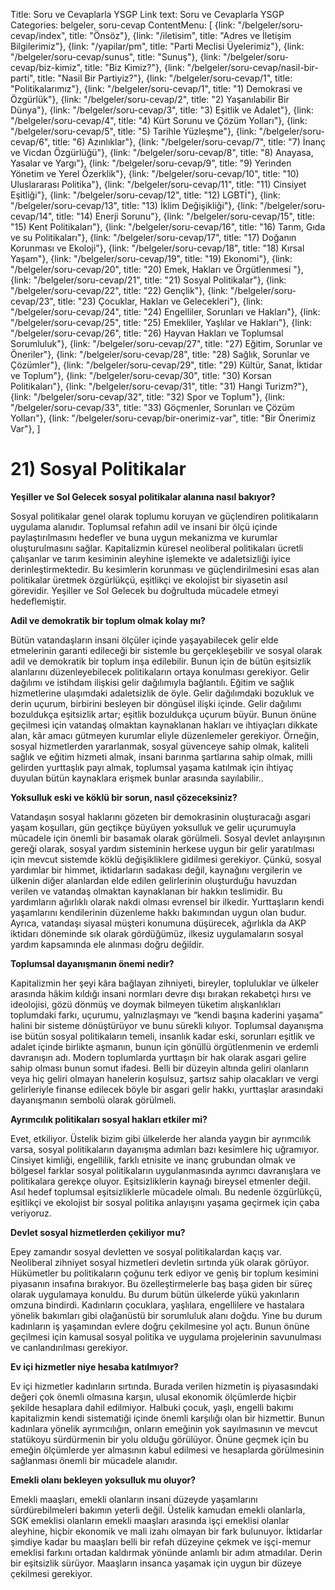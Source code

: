 Title: Soru ve Cevaplarla YSGP
Link text: Soru ve Cevaplarla YSGP
Categories: belgeler, soru-cevap
ContentMenu: [
  {link: "/belgeler/soru-cevap/index", title: "Önsöz"},
  {link: "/iletisim", title: "Adres ve İletişim Bilgilerimiz"},
  {link: "/yapilar/pm", title: "Parti Meclisi Üyelerimiz"},
  {link: "/belgeler/soru-cevap/sunus", title: "Sunuş"},
  {link: "/belgeler/soru-cevap/biz-kimiz", title: "Biz Kimiz?"},
  {link: "/belgeler/soru-cevap/nasil-bir-parti", title: "Nasil Bir Partiyiz?"},
  {link: "/belgeler/soru-cevap/1", title: "Politikalarımız"},
  {link: "/belgeler/soru-cevap/1", title: "1) Demokrasi ve Özgürlük"},
  {link: "/belgeler/soru-cevap/2", title: "2) Yaşanılabilir Bir Dünya"},
  {link: "/belgeler/soru-cevap/3", title: "3) Eşitlik ve Adalet"},
  {link: "/belgeler/soru-cevap/4", title: "4) Kürt Sorunu ve Çözüm Yolları"},
  {link: "/belgeler/soru-cevap/5", title: "5) Tarihle Yüzleşme"},
  {link: "/belgeler/soru-cevap/6", title: "6) Azınlıklar"},
  {link: "/belgeler/soru-cevap/7", title: "7) İnanç ve Vicdan Özgürlüğü"},
  {link: "/belgeler/soru-cevap/8", title: "8) Anayasa, Yasalar ve Yargı"},
  {link: "/belgeler/soru-cevap/9", title: "9) Yerinden Yönetim ve Yerel Özerklik"},
  {link: "/belgeler/soru-cevap/10", title: "10) Uluslararası Politika"},
  {link: "/belgeler/soru-cevap/11", title: "11) Cinsiyet Eşitliği"},
  {link: "/belgeler/soru-cevap/12", title: "12) LGBTİ"},
  {link: "/belgeler/soru-cevap/13", title: "13) İklim Değişikliği"},
  {link: "/belgeler/soru-cevap/14", title: "14) Enerji Sorunu"},
  {link: "/belgeler/soru-cevap/15", title: "15) Kent Politikaları"},
  {link: "/belgeler/soru-cevap/16", title: "16) Tarım, Gıda ve su Politikaları"},
  {link: "/belgeler/soru-cevap/17", title: "17) Doğanın Korunması ve Ekoloji"},
  {link: "/belgeler/soru-cevap/18", title: "18) Kırsal Yaşam"},
  {link: "/belgeler/soru-cevap/19", title: "19) Ekonomi"},
  {link: "/belgeler/soru-cevap/20", title: "20) Emek, Hakları ve Örgütlenmesi
"},
  {link: "/belgeler/soru-cevap/21", title: "21) Sosyal Politikalar"},
  {link: "/belgeler/soru-cevap/22", title: "22) Gençlik"},
  {link: "/belgeler/soru-cevap/23", title: "23) Çocuklar, Hakları ve Gelecekleri"},
  {link: "/belgeler/soru-cevap/24", title: "24) Engelliler, Sorunları ve Hakları"},
  {link: "/belgeler/soru-cevap/25", title: "25) Emekliler, Yaşlılar ve Hakları"},
  {link: "/belgeler/soru-cevap/26", title: "26) Hayvan Hakları ve Toplumsal Sorumluluk"},
  {link: "/belgeler/soru-cevap/27", title: "27) Eğitim, Sorunlar ve Öneriler"},
  {link: "/belgeler/soru-cevap/28", title: "28) Sağlık, Sorunlar ve Çözümler"},
  {link: "/belgeler/soru-cevap/29", title: "29) Kültür, Sanat, İktidar ve Toplum"},
  {link: "/belgeler/soru-cevap/30", title: "30) Korsan Politikaları"},
  {link: "/belgeler/soru-cevap/31", title: "31) Hangi Turizm?"},
  {link: "/belgeler/soru-cevap/32", title: "32) Spor ve Toplum"},
  {link: "/belgeler/soru-cevap/33", title: "33) Göçmenler, Sorunları ve Çözüm Yolları"},
  {link: "/belgeler/soru-cevap/bir-onerimiz-var", title: "Bir Önerimiz Var"},
  ]


# 21) Sosyal Politikalar

**Yeşiller ve Sol Gelecek sosyal politikalar alanına nasıl bakıyor?**

Sosyal politikalar genel olarak toplumu koruyan ve güçlendiren politikaların uygulama alanıdır. Toplumsal refahın adil ve insani bir ölçü içinde paylaştırılmasını hedefler ve buna uygun mekanizma ve kurumlar oluşturulmasını sağlar. Kapitalizmin küresel neoliberal politikaları ücretli çalışanlar ve tarım kesiminin aleyhine işlemekte ve adaletsizliği iyice derinleştirmektedir. Bu kesimlerin korunması ve güçlendirilmesini esas alan politikalar üretmek özgürlükçü, eşitlikçi ve ekolojist bir siyasetin asıl görevidir. Yeşiller ve Sol Gelecek bu doğrultuda mücadele etmeyi hedeflemiştir.

**Adil ve demokratik bir toplum olmak kolay mı?**
 
Bütün vatandaşların insani ölçüler içinde yaşayabilecek gelir elde etmelerinin garanti edileceği bir sistemle bu gerçekleşebilir ve sosyal olarak adil ve demokratik bir toplum inşa edilebilir. Bunun için de bütün eşitsizlik alanlarını düzenleyebilecek politikaların ortaya konulması gerekiyor. Gelir dağılımı ve istihdam ilişkisi gelir dağılımıyla bağlantılı. Eğitim ve sağlık hizmetlerine ulaşımdaki adaletsizlik de öyle. Gelir dağılımdaki bozukluk ve derin uçurum, birbirini besleyen bir döngüsel ilişki içinde. Gelir dağılımı bozuldukça eşitsizlik artar; eşitlik bozuldukça uçurum büyür. Bunun önüne geçilmesi için vatandaş olmaktan kaynaklanan hakları ve ihtiyaçları dikkate alan, kâr amacı gütmeyen kurumlar eliyle düzenlemeler gerekiyor. Örneğin, sosyal hizmetlerden yararlanmak, sosyal güvenceye sahip olmak, kaliteli sağlık ve eğitim hizmeti almak, insani barınma şartlarına sahip olmak, milli gelirden yurttaşlık payı almak, toplumsal yaşama katılmak için ihtiyaç duyulan bütün kaynaklara erişmek bunlar arasında sayılabilir..

**Yoksulluk eski ve köklü bir sorun, nasıl çözeceksiniz?**

Vatandaşın sosyal haklarını gözeten bir demokrasinin oluşturacağı asgari yaşam koşulları, gün geçtikçe büyüyen yoksulluk ve gelir uçurumuyla mücadele için önemli bir basamak olarak görülmeli. Sosyal devlet anlayışının gereği olarak, sosyal yardım sisteminin herkese uygun bir gelir yaratılması için mevcut sistemde köklü değişikliklere gidilmesi gerekiyor. Çünkü, sosyal yardımlar bir himmet, iktidarların sadakası değil, kaynağını vergilerin ve ülkenin diğer alanlardan elde edilen gelirlerinin oluşturduğu havuzdan verilen ve vatandaş olmaktan kaynaklanan bir hakkın teslimidir. Bu yardımların ağırlıklı olarak nakdi olması evrensel bir ilkedir. Yurttaşların kendi yaşamlarını kendilerinin düzenleme hakkı bakımından uygun olan budur. Ayrıca, vatandaşı siyasal müşteri konumuna düşürecek, ağırlıkla da AKP iktidarı döneminde sık olarak gördüğümüz, ilkesiz uygulamaların sosyal yardım kapsamında ele alınması doğru değildir.

**Toplumsal dayanışmanın önemi nedir?**

Kapitalizmin her şeyi kâra bağlayan zihniyeti, bireyler, topluluklar ve ülkeler arasında hâkim kıldığı insani normları devre dışı bırakan rekabetçi hırsı ve ideolojisi, gözü dönmüş ve doymak bilmeyen tüketim alışkanlıkları toplumdaki farkı, uçurumu, yalnızlaşmayı ve “kendi başına kaderini yaşama” halini bir sisteme dönüştürüyor ve bunu sürekli kılıyor. Toplumsal dayanışma ise bütün sosyal politikaların temeli, insanlık kadar eski, sorunları eşitlik ve adalet içinde birlikte aşmanın, bunun için gönüllü örgütlenmenin ve erdemli davranışın adı. Modern toplumlarda yurttaşın bir hak olarak asgari gelire sahip olması bunun somut ifadesi. Belli bir düzeyin altında geliri olanların veya hiç geliri olmayan hanelerin koşulsuz, şartsız sahip olacakları ve vergi gelirleriyle finanse edilecek böyle bir asgari gelir hakkı, yurttaşlar arasındaki dayanışmanın sembolü olarak görülmeli.

**Ayrımcılık politikaları sosyal hakları etkiler mi?**

Evet, etkiliyor. Üstelik bizim gibi ülkelerde her alanda yaygın bir ayrımcılık varsa, sosyal politikaların dayanışma adımları bazı kesimlere hiç uğramıyor. Cinsiyet kimliği, engellilik, farklı etnisite ve inanç grubundan olmak ve bölgesel farklar sosyal politikaların uygulanmasında ayrımcı davranışlara ve politikalara gerekçe oluyor. Eşitsizliklerin kaynağı bireysel etmenler değil. Asıl hedef toplumsal eşitsizliklerle mücadele olmalı. Bu nedenle özgürlükçü, eşitlikçi ve ekolojist bir sosyal politika anlayışını yaşama geçirmek için çaba veriyoruz.

**Devlet sosyal hizmetlerden çekiliyor mu?**
 
Epey zamandır sosyal devletten ve sosyal politikalardan kaçış var. Neoliberal zihniyet sosyal hizmetleri devletin sırtında yük olarak görüyor. Hükümetler bu politikaların çoğunu terk ediyor ve geniş bir toplum kesimini piyasanın insafına bırakıyor. Bu özelleştirmelerle baş başa giden bir süreç olarak uygulamaya konuldu. Bu durum bütün ülkelerde yükü yakınların omzuna bindirdi. Kadınların çocuklara, yaşlılara, engellilere ve hastalara yönelik bakımları gibi olağanüstü bir sorumluluk alanı doğdu. Yine bu durum kadınların iş yaşamından evlere doğru çekilmesine yol açtı. Bunun önüne geçilmesi için kamusal sosyal politika ve uygulama projelerinin savunulması ve canlandırılması gerekiyor.

**Ev içi hizmetler niye hesaba katılmıyor?**

Ev içi hizmetler kadınların sırtında. Burada verilen hizmetin iş piyasasındaki değeri çok önemli olmasına karşın, ulusal ekonomik ölçümlerde hiçbir şekilde hesaplara dahil edilmiyor. Halbuki çocuk, yaşlı, engelli bakımı kapitalizmin kendi sistematiği içinde önemli karşılığı olan bir hizmettir. Bunun kadınlara yönelik ayrımcılığın, onların emeğinin yok sayılmasının ve mevcut statükoyu sürdürmenin bir yolu olduğu görülüyor. Önüne geçmek için bu emeğin ölçümlerde yer almasının kabul edilmesi ve hesaplarda görülmesinin sağlanması önemli bir mücadele alanıdır.

**Emekli olanı bekleyen yoksulluk mu oluyor?**

Emekli maaşları, emekli olanların insani düzeyde yaşamlarını sürdürebilmeleri bakımın yeterli değil. Üstelik kamudan emekli olanlarla, SGK emeklisi olanların emekli maaşları arasında işçi emeklisi olanlar aleyhine, hiçbir ekonomik ve mali izahı olmayan bir fark bulunuyor. İktidarlar şimdiye kadar bu maaşları belli bir refah düzeyine çekmek ve işçi-memur emeklisi farkını ortadan kaldırmak yönünde anlamlı bir adım atmadılar. Derin bir eşitsizlik sürüyor. Maaşların insanca yaşamak için uygun bir düzeye çekilmesi gerekiyor. 